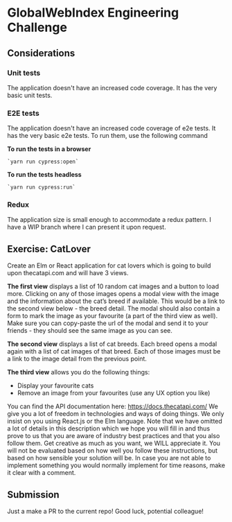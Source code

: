 # GlobalWebIndex Engineering Challenge

## Considerations

### Unit tests

The application doesn't have an increased code coverage. It has the very basic unit tests.

### E2E tests

The application doesn't have an increased code coverage of e2e tests. It has the very basic e2e tests. To run them, use the following command

**To run the tests in a browser**

    `yarn run cypress:open`

**To run the tests headless**

    `yarn run cypress:run`

### Redux

The application size is small enough to accommodate a redux pattern. I have a WIP branch where I can present it upon request.

## Exercise: CatLover

Create an Elm or React application for cat lovers which is going to build upon thecatapi.com and will have 3 views.

**The first view** displays a list of 10 random cat images and a button to load more. Clicking on any of those images opens a modal view with the image and the information about the cat’s breed if available. This would be a link to the second view below - the breed detail. The modal should also contain a form to mark the image as your favourite (a part of the third view as well). Make sure you can copy-paste the url of the modal and send it to your friends - they should see the same image as you can see.

**The second view** displays a list of cat breeds. Each breed opens a modal again with a list of cat images of that breed. Each of those images must be a link to the image detail from the previous point.

**The third view** allows you do the following things:

- Display your favourite cats
- Remove an image from your favourites (use any UX option you like)

You can find the API documentation here: https://docs.thecatapi.com/
We give you a lot of freedom in technologies and ways of doing things. We only insist on you using React.js or the Elm language. Note that we have omitted a lot of details in this description which we hope you will fill in and thus prove to us that you are aware of industry best practices and that you also follow them. Get creative as much as you want, we WILL appreciate it. You will not be evaluated based on how well you follow these instructions, but based on how sensible your solution will be. In case you are not able to implement something you would normally implement for time reasons, make it clear with a comment.

## Submission

Just a make a PR to the current repo!
Good luck, potential colleague!
